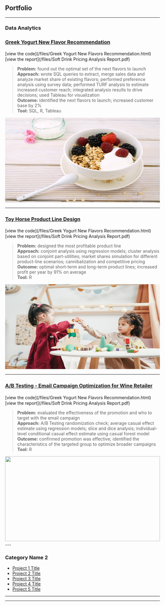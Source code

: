 ## Portfolio

---

### Data Analytics

### [Greek Yogurt New Flavor Recommendation](/index.md)　　<br>
[view the code](/files/Greek Yogurt New Flavors Recommendation.html)　　[view the report](/files/Soft Drink Pricing Analysis Report.pdf)  <br>
>**Problem:** found out the optimal set of the next flavors to launch  <br>
>**Approach:** wrote SQL queries to extract, merge sales data and analyze market share of existing flavors; performed preference analysis using survey data; performed TURF analysis to estimate increased customer reach; integrated analysis results to drive decisions; used Tableau for visualization  <br>
>**Outcome:** identified the next flavors to launch; increased customer base by 2%  <br>
>**Tool:** SQL, R, Tableau  <br>

<img src="images/greek yogurt.jpeg" width="100%" height="275">

---
### [Toy Horse Product Line Design](/index.md)　　<br>
[view the code](/files/Greek Yogurt New Flavors Recommendation.html)　　[view the report](/files/Soft Drink Pricing Analysis Report.pdf)  <br>
> **Problem:** designed the most profitable product line  <br> 
> **Approach:** conjoint analysis using regression models; cluster analysis based on conjoint part-utilities; market shares simulation for different product-line scenarios; cannibalization and competitive pricing  <br>
> **Outcome:** optimal short-term and long-term product lines; increased profit per year by 91% on average  <br>
> **Tool:** R  <br>

<img src="images/toy horse1.jpeg" width="100%" height="275">

---
### [A/B Testing - Email Campaign Optimization for Wine Retailer](/index.md)　　<br>
[view the code](/files/Greek Yogurt New Flavors Recommendation.html)　　[view the report](/files/Soft Drink Pricing Analysis Report.pdf)  <br>
> **Problem:**  evaluated the effectiveness of the promotion and who to target with the email campaign  <br> 
> **Approach:** A/B Testing randomization check; average casual effect estimate using regression models; slice and dice analysis; individual-level conditional casual effect estimate using casual forest model  <br>
> **Outcome:** confirmed promotion was effective; identified the characteristics of the targeted group to optimize broader campaigns  <br>
> **Tool:** R  <br>

<img src="images/wine.jpeg" width="100%" height="275">
---

### Category Name 2

- [Project 1 Title](http://example.com/)
- [Project 2 Title](http://example.com/)
- [Project 3 Title](http://example.com/)
- [Project 4 Title](http://example.com/)
- [Project 5 Title](http://example.com/)

---




---

